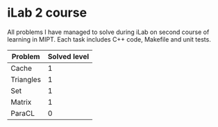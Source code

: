 # iLab 2 course
All problems I have managed to solve during iLab on second course of learning in MIPT. Each task includes C++ code, Makefile and unit tests.

| Problem     | Solved level  |
| ----------- | ------------- |
| Cache       | 1             |
| Triangles   | 1             |
| Set         | 1             |
| Matrix      | 1             |
| ParaCL      | 0             |
